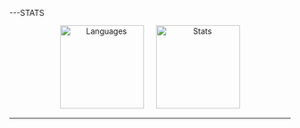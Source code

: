 

---STATS
<p align="center">
  <img src="https://github-readme-stats.vercel.app/api/top-langs/?username=lovc21&langs_count=5&layout=compact&title_color=ff0000&icon_color=ff0000&text_color=0000ff&bg_color=ffffff" alt="Languages" height="150" />
  &emsp;
  <img src="https://github-readme-stats.vercel.app/api/?username=lovc21&count_private=true&show_icons=true&title_color=ff0000&icon_color=ff0000&text_color=0000ff&bg_color=ffffff" alt="Stats" height="150" />
</p>

---

<!--
**lovc21/lovc21** is a ✨ _special_ ✨ repository because its `README.md` (this file) appears on your GitHub profile.

Here are some ideas to get you started:

- 🔭 I’m currently working on ...
- 🌱 I’m currently learning ...
- 👯 I’m looking to collaborate on ...
- 🤔 I’m looking for help with ...
- 💬 Ask me about ...
- 📫 How to reach me: ...
- 😄 Pronouns: ...
- ⚡ Fun fact: ...
-->
